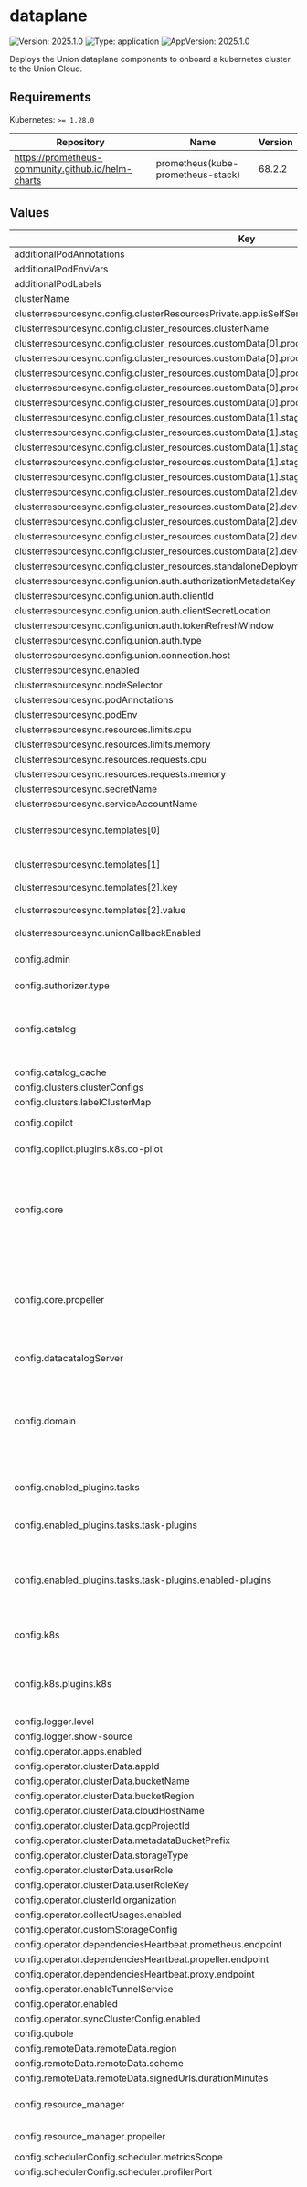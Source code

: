 # dataplane

![Version: 2025.1.0](https://img.shields.io/badge/Version-2025.1.0-informational?style=flat-square) ![Type: application](https://img.shields.io/badge/Type-application-informational?style=flat-square) ![AppVersion: 2025.1.0](https://img.shields.io/badge/AppVersion-2025.1.0-informational?style=flat-square)

Deploys the Union dataplane components to onboard a kubernetes cluster to the Union Cloud.

## Requirements

Kubernetes: `>= 1.28.0`

| Repository | Name | Version |
|------------|------|---------|
| https://prometheus-community.github.io/helm-charts | prometheus(kube-prometheus-stack) | 68.2.2 |

## Values

| Key | Type | Default | Description |
|-----|------|---------|-------------|
| additionalPodAnnotations | object | `{}` |  |
| additionalPodEnvVars | object | `{}` |  |
| additionalPodLabels | object | `{}` |  |
| clusterName | string | `""` |  |
| clusterresourcesync.config.clusterResourcesPrivate.app.isSelfServe | bool | `false` |  |
| clusterresourcesync.config.cluster_resources.clusterName | string | `"{{ include \"getClusterName\" . }}"` |  |
| clusterresourcesync.config.cluster_resources.customData[0].production[0].projectQuotaCpu.value | string | `"4096"` |  |
| clusterresourcesync.config.cluster_resources.customData[0].production[1].projectQuotaMemory.value | string | `"2Ti"` |  |
| clusterresourcesync.config.cluster_resources.customData[0].production[2].projectQuotaNvidiaGpu.value | string | `"256"` |  |
| clusterresourcesync.config.cluster_resources.customData[0].production[3].defaultUserRoleKey.value | string | `"{{ tpl .Values.userRoleAnnotationKey . }}"` |  |
| clusterresourcesync.config.cluster_resources.customData[0].production[4].defaultUserRoleValue.value | string | `"{{ tpl .Values.userRoleAnnotationValue . }}"` |  |
| clusterresourcesync.config.cluster_resources.customData[1].staging[0].projectQuotaCpu.value | string | `"4096"` |  |
| clusterresourcesync.config.cluster_resources.customData[1].staging[1].projectQuotaMemory.value | string | `"2Ti"` |  |
| clusterresourcesync.config.cluster_resources.customData[1].staging[2].projectQuotaNvidiaGpu.value | string | `"256"` |  |
| clusterresourcesync.config.cluster_resources.customData[1].staging[3].defaultUserRoleKey.value | string | `"{{ tpl .Values.userRoleAnnotationKey . }}"` |  |
| clusterresourcesync.config.cluster_resources.customData[1].staging[4].defaultUserRoleValue.value | string | `"{{ tpl .Values.userRoleAnnotationValue . }}"` |  |
| clusterresourcesync.config.cluster_resources.customData[2].development[0].projectQuotaCpu.value | string | `"4096"` |  |
| clusterresourcesync.config.cluster_resources.customData[2].development[1].projectQuotaMemory.value | string | `"2Ti"` |  |
| clusterresourcesync.config.cluster_resources.customData[2].development[2].projectQuotaNvidiaGpu.value | string | `"256"` |  |
| clusterresourcesync.config.cluster_resources.customData[2].development[3].defaultUserRoleKey.value | string | `"{{ tpl .Values.userRoleAnnotationKey . }}"` |  |
| clusterresourcesync.config.cluster_resources.customData[2].development[4].defaultUserRoleValue.value | string | `"{{ tpl .Values.userRoleAnnotationValue . }}"` |  |
| clusterresourcesync.config.cluster_resources.standaloneDeployment | bool | `true` |  |
| clusterresourcesync.config.union.auth.authorizationMetadataKey | string | `"flyte-authorization"` |  |
| clusterresourcesync.config.union.auth.clientId | string | `"{{ tpl .Values.secrets.admin.clientId . }}"` |  |
| clusterresourcesync.config.union.auth.clientSecretLocation | string | `"/etc/union/secret/client_secret"` |  |
| clusterresourcesync.config.union.auth.tokenRefreshWindow | string | `"5m"` |  |
| clusterresourcesync.config.union.auth.type | string | `"ClientSecret"` |  |
| clusterresourcesync.config.union.connection.host | string | `"dns:///{{ tpl .Values.host . }}"` |  |
| clusterresourcesync.enabled | bool | `true` |  |
| clusterresourcesync.nodeSelector | object | `{}` |  |
| clusterresourcesync.podAnnotations | object | `{}` |  |
| clusterresourcesync.podEnv | object | `{}` |  |
| clusterresourcesync.resources.limits.cpu | string | `"1"` |  |
| clusterresourcesync.resources.limits.memory | string | `"500Mi"` |  |
| clusterresourcesync.resources.requests.cpu | string | `"500m"` |  |
| clusterresourcesync.resources.requests.memory | string | `"100Mi"` |  |
| clusterresourcesync.secretName | string | `"union-base"` |  |
| clusterresourcesync.serviceAccountName | string | `""` |  |
| clusterresourcesync.templates[0] | object | `{"key":"a_namespace.yaml","value":"apiVersion: v1\nkind: Namespace\nmetadata:\n  name: {{ namespace }}\n  labels:\n    union.ai/namespace-type: flyte\nspec:\n  finalizers:\n  - kubernetes\n"}` | Template for namespaces resources |
| clusterresourcesync.templates[1] | object | `{"key":"b_default_service_account.yaml","value":"apiVersion: v1\nkind: ServiceAccount\nmetadata:\n  name: default\n  namespace: {{ namespace }}\n  annotations:\n    {{ defaultUserRoleKey }}: {{ defaultUserRoleValue }}\n"}` | Patch default service account |
| clusterresourcesync.templates[2].key | string | `"c_project_resource_quota.yaml"` |  |
| clusterresourcesync.templates[2].value | string | `"apiVersion: v1\nkind: ResourceQuota\nmetadata:\n  name: project-quota\n  namespace: {{ namespace }}\nspec:\n  hard:\n    limits.cpu: {{ projectQuotaCpu }}\n    limits.memory: {{ projectQuotaMemory }}\n    requests.nvidia.com/gpu: {{ projectQuotaNvidiaGpu }}\n"` |  |
| clusterresourcesync.unionCallbackEnabled | bool | `true` |  |
| config.admin | object | `{"admin":{"clientId":"{{ tpl .Values.secrets.admin.clientId . }}","clientSecretLocation":"/etc/union/secret/client_secret","endpoint":"dns:///{{ tpl .Values.host . }}","insecure":false},"event":{"capacity":1000,"rate":500,"type":"admin"}}` | Admin Client configuration [structure](https://pkg.go.dev/github.com/flyteorg/flytepropeller/pkg/controller/nodes/subworkflow/launchplan#AdminConfig) |
| config.authorizer.type | string | `"noop"` |  |
| config.catalog | object | `{"catalog-cache":{"endpoint":"datacatalog:89","insecure":true,"type":"datacatalog"}}` | Catalog Client configuration [structure](https://pkg.go.dev/github.com/flyteorg/flytepropeller/pkg/controller/nodes/task/catalog#Config) Additional advanced Catalog configuration [here](https://pkg.go.dev/github.com/lyft/flyteplugins/go/tasks/pluginmachinery/catalog#Config) |
| config.catalog_cache | object | `{}` |  |
| config.clusters.clusterConfigs | list | `[]` |  |
| config.clusters.labelClusterMap | object | `{}` |  |
| config.copilot | object | `{"plugins":{"k8s":{"co-pilot":{"image":"{{ .Values.image.flytecopilot.repository }}:{{ .Values.image.flytecopilot.tag }}","name":"flyte-copilot-","start-timeout":"30s"}}}}` | Copilot configuration |
| config.copilot.plugins.k8s.co-pilot | object | `{"image":"{{ .Values.image.flytecopilot.repository }}:{{ .Values.image.flytecopilot.tag }}","name":"flyte-copilot-","start-timeout":"30s"}` | Structure documented [here](https://pkg.go.dev/github.com/lyft/flyteplugins@v0.5.28/go/tasks/pluginmachinery/flytek8s/config#FlyteCoPilotConfig) |
| config.core | object | `{"propeller":{"downstream-eval-duration":"30s","enable-admin-launcher":true,"leader-election":{"enabled":true,"lease-duration":"15s","lock-config-map":{"name":"propeller-leader","namespace":"union"},"renew-deadline":"10s","retry-period":"2s"},"limit-namespace":"all","literal-offloading-config":{"enabled":true},"max-workflow-retries":30,"metadata-prefix":"metadata/propeller","metrics-prefix":"flyte","prof-port":10254,"queue":{"batch-size":-1,"batching-interval":"2s","queue":{"base-delay":"5s","capacity":1000,"max-delay":"120s","rate":100,"type":"maxof"},"sub-queue":{"capacity":100,"rate":10,"type":"bucket"},"type":"batch"},"rawoutput-prefix":"s3://{{ .Values.storage.bucketName }}","workers":4,"workflow-reeval-duration":"30s"},"webhook":{"certDir":"/etc/webhook/certs","serviceName":"flyte-pod-webhook"}}` | Core propeller configuration |
| config.core.propeller | object | `{"downstream-eval-duration":"30s","enable-admin-launcher":true,"leader-election":{"enabled":true,"lease-duration":"15s","lock-config-map":{"name":"propeller-leader","namespace":"union"},"renew-deadline":"10s","retry-period":"2s"},"limit-namespace":"all","literal-offloading-config":{"enabled":true},"max-workflow-retries":30,"metadata-prefix":"metadata/propeller","metrics-prefix":"flyte","prof-port":10254,"queue":{"batch-size":-1,"batching-interval":"2s","queue":{"base-delay":"5s","capacity":1000,"max-delay":"120s","rate":100,"type":"maxof"},"sub-queue":{"capacity":100,"rate":10,"type":"bucket"},"type":"batch"},"rawoutput-prefix":"s3://{{ .Values.storage.bucketName }}","workers":4,"workflow-reeval-duration":"30s"}` | follows the structure specified [here](https://pkg.go.dev/github.com/flyteorg/flytepropeller/pkg/controller/config). |
| config.datacatalogServer | object | `{"application":{"grpcPort":8089,"grpcServerReflection":true,"httpPort":8080},"datacatalog":{"heartbeat-grace-period-multiplier":3,"max-reservation-heartbeat":"30s","metrics-scope":"datacatalog","profiler-port":10254,"storage-prefix":"metadata/datacatalog"}}` | Datacatalog server config |
| config.domain | object | `{"domains":[{"id":"development","name":"development"},{"id":"staging","name":"staging"},{"id":"production","name":"production"}]}` | Domains configuration for Flyte projects. This enables the specified number of domains across all projects in Flyte. |
| config.enabled_plugins.tasks | object | `{"task-plugins":{"default-for-task-types":{"container":"container","container_array":"k8s-array","sidecar":"sidecar"},"enabled-plugins":["container","sidecar","k8s-array","agent-service","echo"]}}` | Tasks specific configuration [structure](https://pkg.go.dev/github.com/flyteorg/flytepropeller/pkg/controller/nodes/task/config#GetConfig) |
| config.enabled_plugins.tasks.task-plugins | object | `{"default-for-task-types":{"container":"container","container_array":"k8s-array","sidecar":"sidecar"},"enabled-plugins":["container","sidecar","k8s-array","agent-service","echo"]}` | Plugins configuration, [structure](https://pkg.go.dev/github.com/flyteorg/flytepropeller/pkg/controller/nodes/task/config#TaskPluginConfig) |
| config.enabled_plugins.tasks.task-plugins.enabled-plugins | list | `["container","sidecar","k8s-array","agent-service","echo"]` | [Enabled Plugins](https://pkg.go.dev/github.com/lyft/flyteplugins/go/tasks/config#Config). Enable sagemaker*, athena if you install the backend plugins |
| config.k8s | object | `{"plugins":{"k8s":{"default-cpus":"100m","default-env-vars":[],"default-memory":"100Mi"}}}` | Kubernetes specific Flyte configuration |
| config.k8s.plugins.k8s | object | `{"default-cpus":"100m","default-env-vars":[],"default-memory":"100Mi"}` | Configuration section for all K8s specific plugins [Configuration structure](https://pkg.go.dev/github.com/lyft/flyteplugins/go/tasks/pluginmachinery/flytek8s/config) |
| config.logger.level | int | `4` |  |
| config.logger.show-source | bool | `true` |  |
| config.operator.apps.enabled | bool | `false` |  |
| config.operator.clusterData.appId | string | `"{{ .Values.secrets.admin.clientId }}"` |  |
| config.operator.clusterData.bucketName | string | `"{{ .Values.storage.bucketName }}"` |  |
| config.operator.clusterData.bucketRegion | string | `"{{ .Values.storage.region }}"` |  |
| config.operator.clusterData.cloudHostName | string | `"{{ .Values.host }}"` |  |
| config.operator.clusterData.gcpProjectId | string | `"{{ .Values.storage.gcp.projectId }}"` |  |
| config.operator.clusterData.metadataBucketPrefix | string | `"s3://"` |  |
| config.operator.clusterData.storageType | string | `"{{ .Values.provider }}"` |  |
| config.operator.clusterData.userRole | string | `"{{ tpl (.Values.userRoleAnnotationValue | toString) $ }}"` |  |
| config.operator.clusterData.userRoleKey | string | `"{{ tpl (.Values.userRoleAnnotationKey | toString) $ }}"` |  |
| config.operator.clusterId.organization | string | `"{{ .Values.orgName }}"` |  |
| config.operator.collectUsages.enabled | bool | `true` |  |
| config.operator.customStorageConfig | string | `""` |  |
| config.operator.dependenciesHeartbeat.prometheus.endpoint | string | `"{{ include \"prometheus.health.url\" . }}"` |  |
| config.operator.dependenciesHeartbeat.propeller.endpoint | string | `"{{ include \"propeller.health.url\" . }}"` |  |
| config.operator.dependenciesHeartbeat.proxy.endpoint | string | `"{{ include \"proxy.health.url\" . }}"` |  |
| config.operator.enableTunnelService | bool | `true` |  |
| config.operator.enabled | bool | `true` |  |
| config.operator.syncClusterConfig.enabled | bool | `false` |  |
| config.qubole | object | `{}` |  |
| config.remoteData.remoteData.region | string | `"us-east-1"` |  |
| config.remoteData.remoteData.scheme | string | `"local"` |  |
| config.remoteData.remoteData.signedUrls.durationMinutes | int | `3` |  |
| config.resource_manager | object | `{"propeller":{"resourcemanager":{"type":"noop"}}}` | Resource manager configuration |
| config.resource_manager.propeller | object | `{"resourcemanager":{"type":"noop"}}` | resource manager configuration |
| config.schedulerConfig.scheduler.metricsScope | string | `"flyte:"` |  |
| config.schedulerConfig.scheduler.profilerPort | int | `10254` |  |
| config.task_logs | object | `{"plugins":{"logs":{"cloudwatch-enabled":false,"kubernetes-enabled":false}}}` | Section that configures how the Task logs are displayed on the UI. This has to be changed based on your actual logging provider. Refer to [structure](https://pkg.go.dev/github.com/lyft/flyteplugins/go/tasks/logs#LogConfig) to understand how to configure various logging engines |
| config.task_logs.plugins.logs.cloudwatch-enabled | bool | `false` | One option is to enable cloudwatch logging for EKS, update the region and log group accordingly |
| config.task_resource_defaults | object | `{"task_resources":{"defaults":{"cpu":"100m","memory":"500Mi"},"limits":{"cpu":2,"gpu":1,"memory":"1Gi"}}}` | Task default resources configuration Refer to the full [structure](https://pkg.go.dev/github.com/lyft/flyteadmin@v0.3.37/pkg/runtime/interfaces#TaskResourceConfiguration). |
| config.task_resource_defaults.task_resources | object | `{"defaults":{"cpu":"100m","memory":"500Mi"},"limits":{"cpu":2,"gpu":1,"memory":"1Gi"}}` | Task default resources parameters |
| config.union.auth.authorizationMetadataKey | string | `"flyte-authorization"` |  |
| config.union.auth.clientId | string | `"{{ .Values.secrets.admin.clientId }}"` |  |
| config.union.auth.clientSecretLocation | string | `"/etc/union/secret/client_secret"` |  |
| config.union.auth.tokenRefreshWindow | string | `"5m"` |  |
| config.union.auth.type | string | `"ClientSecret"` |  |
| config.union.connection.host | string | `"dns:///{{ .Values.host }}"` |  |
| databricks.enabled | bool | `false` |  |
| databricks.plugin_config | object | `{}` |  |
| dcgmExporter.affinity | object | `{}` |  |
| dcgmExporter.arguments[0] | string | `"-f"` |  |
| dcgmExporter.arguments[1] | string | `"/etc/dcgm-exporter/dcp-metrics-included.csv"` |  |
| dcgmExporter.extraHostVolumes[0].hostPath | string | `"/home/kubernetes/bin/nvidia"` |  |
| dcgmExporter.extraHostVolumes[0].name | string | `"nvidia-install-dir-host"` |  |
| dcgmExporter.extraVolumeMounts[0].mountPath | string | `"/usr/local/nvidia"` |  |
| dcgmExporter.extraVolumeMounts[0].name | string | `"nvidia-install-dir-host"` |  |
| dcgmExporter.extraVolumeMounts[0].readOnly | bool | `true` |  |
| dcgmExporter.kubeletPath | string | `"/var/lib/kubelet/pod-resources"` |  |
| dcgmExporter.podSecurityContext | object | `{}` |  |
| dcgmExporter.resources.limits.cpu | string | `"100m"` |  |
| dcgmExporter.resources.limits.ephemeral-storage | string | `"500Mi"` |  |
| dcgmExporter.resources.limits.memory | string | `"400Mi"` |  |
| dcgmExporter.resources.requests.cpu | string | `"100m"` |  |
| dcgmExporter.resources.requests.ephemeral-storage | string | `"500Mi"` |  |
| dcgmExporter.resources.requests.memory | string | `"128Mi"` |  |
| dcgmExporter.securityContext.capabilities.add[0] | string | `"SYS_ADMIN"` |  |
| dcgmExporter.securityContext.privileged | bool | `true` |  |
| dcgmExporter.securityContext.runAsNonRoot | bool | `false` |  |
| dcgmExporter.securityContext.runAsUser | int | `0` |  |
| dcgmExporter.serviceAccount.annotations | object | `{}` |  |
| dcgmExporter.serviceAccount.create | bool | `true` |  |
| dcgmExporter.serviceAccount.name | string | `"dcgm-exporter-system"` |  |
| dcgmExporter.tolerations | object | `{}` |  |
| flyteagent.enabled | bool | `false` |  |
| flyteagent.plugin_config | object | `{}` |  |
| flytepropeller.additionalContainers | object | `{}` |  |
| flytepropeller.additionalVolumeMounts | object | `{}` |  |
| flytepropeller.additionalVolumes | object | `{}` |  |
| flytepropeller.affinity | object | `{}` | affinity for Flytepropeller deployment |
| flytepropeller.cacheSizeMbs | int | `0` |  |
| flytepropeller.configPath | string | `"/etc/flyte/config/*.yaml"` | Default regex string for searching configuration files |
| flytepropeller.enabled | bool | `true` |  |
| flytepropeller.extraArgs | object | `{}` | extra arguments to pass to propeller. |
| flytepropeller.nodeSelector | object | `{}` | nodeSelector for Flytepropeller deployment |
| flytepropeller.podAnnotations | object | `{}` | Annotations for Flytepropeller pods |
| flytepropeller.podEnv | object | `{}` |  |
| flytepropeller.podLabels | object | `{}` | Labels for the Flytepropeller pods |
| flytepropeller.priorityClassName | string | `"system-cluster-critical"` |  |
| flytepropeller.replicaCount | int | `1` | Replicas count for Flytepropeller deployment |
| flytepropeller.resources | object | `{"limits":{"cpu":"1","ephemeral-storage":"500Mi","memory":"2Gi"},"requests":{"cpu":"1","ephemeral-storage":"500Mi","memory":"2Gi"}}` | Default resources requests and limits for Flytepropeller deployment |
| flytepropeller.service.additionalPorts[0].name | string | `"fasttask"` |  |
| flytepropeller.service.additionalPorts[0].port | int | `15605` |  |
| flytepropeller.service.additionalPorts[0].protocol | string | `"TCP"` |  |
| flytepropeller.service.additionalPorts[0].targetPort | int | `15605` |  |
| flytepropeller.service.enabled | bool | `true` |  |
| flytepropeller.serviceAccount | object | `{"annotations":{},"create":true,"imagePullSecrets":[]}` | Configuration for service accounts for FlytePropeller |
| flytepropeller.serviceAccount.annotations | object | `{}` | Annotations for ServiceAccount attached to FlytePropeller pods |
| flytepropeller.serviceAccount.create | bool | `true` | Should a service account be created for FlytePropeller |
| flytepropeller.serviceAccount.imagePullSecrets | list | `[]` | ImapgePullSecrets to automatically assign to the service account |
| flytepropeller.terminationMessagePolicy | string | `""` |  |
| flytepropeller.tolerations | list | `[]` | tolerations for Flytepropeller deployment |
| flytepropellerwebhook.autoscaling.enabled | bool | `false` |  |
| flytepropellerwebhook.autoscaling.maxReplicas | int | `10` |  |
| flytepropellerwebhook.autoscaling.metrics[0].resource.name | string | `"cpu"` |  |
| flytepropellerwebhook.autoscaling.metrics[0].resource.target.averageUtilization | int | `80` |  |
| flytepropellerwebhook.autoscaling.metrics[0].resource.target.type | string | `"Utilization"` |  |
| flytepropellerwebhook.autoscaling.metrics[0].type | string | `"Resource"` |  |
| flytepropellerwebhook.autoscaling.metrics[1].resource.name | string | `"memory"` |  |
| flytepropellerwebhook.autoscaling.metrics[1].resource.target.averageUtilization | int | `80` |  |
| flytepropellerwebhook.autoscaling.metrics[1].resource.target.type | string | `"Utilization"` |  |
| flytepropellerwebhook.autoscaling.metrics[1].type | string | `"Resource"` |  |
| flytepropellerwebhook.autoscaling.minReplicas | int | `1` |  |
| flytepropellerwebhook.enabled | bool | `true` | enable or disable secrets webhook |
| flytepropellerwebhook.nodeSelector | object | `{}` | nodeSelector for webhook deployment |
| flytepropellerwebhook.podAnnotations | object | `{}` | Annotations for webhook pods |
| flytepropellerwebhook.podEnv | object | `{}` | Additional webhook container environment variables |
| flytepropellerwebhook.podLabels | object | `{}` | Labels for webhook pods |
| flytepropellerwebhook.priorityClassName | string | `""` | Sets priorityClassName for webhook pod |
| flytepropellerwebhook.replicaCount | int | `1` | Replicas |
| flytepropellerwebhook.resources.requests.cpu | string | `"200m"` |  |
| flytepropellerwebhook.resources.requests.ephemeral-storage | string | `"500Mi"` |  |
| flytepropellerwebhook.resources.requests.memory | string | `"500Mi"` |  |
| flytepropellerwebhook.securityContext | object | `{"fsGroup":65534,"fsGroupChangePolicy":"Always","runAsNonRoot":true,"runAsUser":1001,"seLinuxOptions":{"type":"spc_t"}}` | Sets securityContext for webhook pod(s). |
| flytepropellerwebhook.service | object | `{"annotations":{"projectcontour.io/upstream-protocol.h2c":"grpc"},"type":"ClusterIP"}` | Service settings for the webhook |
| flytepropellerwebhook.serviceAccount | object | `{"create":true,"imagePullSecrets":[]}` | Configuration for service accounts for the webhook |
| flytepropellerwebhook.serviceAccount.create | bool | `true` | Should a service account be created for the webhook |
| flytepropellerwebhook.serviceAccount.imagePullSecrets | list | `[]` | ImagePullSecrets to automatically assign to the service account |
| fullnameOverride | string | `""` |  |
| host | string | `"foo.unionai.cloud"` |  |
| image.dcgmExporter.pullPolicy | string | `"IfNotPresent"` |  |
| image.dcgmExporter.repository | string | `"nvcr.io/nvidia/k8s/dcgm-exporter"` |  |
| image.dcgmExporter.tag | string | `"3.1.7-3.1.4-ubuntu20.04"` |  |
| image.flytecopilot.pullPolicy | string | `"IfNotPresent"` |  |
| image.flytecopilot.repository | string | `"cr.flyte.org/flyteorg/flytecopilot"` |  |
| image.flytecopilot.tag | string | `"v1.14.1"` |  |
| image.kubeStateMetrics.pullPolicy | string | `"IfNotPresent"` |  |
| image.kubeStateMetrics.repository | string | `"registry.k8s.io/kube-state-metrics/kube-state-metrics"` |  |
| image.kubeStateMetrics.tag | string | `"v2.11.0"` |  |
| image.tunnel.pullPolicy | string | `"IfNotPresent"` |  |
| image.tunnel.repository | string | `"cloudflare/cloudflared"` |  |
| image.tunnel.tag | string | `"2024.6.1"` |  |
| image.union.pullPolicy | string | `"IfNotPresent"` |  |
| image.union.repository | string | `"public.ecr.aws/p0i0a9q8/unionoperator"` |  |
| image.union.tag | string | `"2025.01.0"` |  |
| integration.databricks | bool | `false` |  |
| integration.ray | bool | `false` |  |
| integration.spark | bool | `false` |  |
| monitoring.dcgmExporter.enabled | bool | `false` |  |
| monitoring.kubeStateMetrics.enabled | bool | `false` |  |
| monitoring.prometheus.enabled | bool | `true` |  |
| nameOverride | string | `""` |  |
| objectStore.service.grpcPort | int | `8089` |  |
| objectStore.service.httpPort | int | `8080` |  |
| operator.affinity | object | `{}` |  |
| operator.autoscaling.enabled | bool | `false` |  |
| operator.autoscaling.maxReplicas | int | `20` |  |
| operator.autoscaling.minReplicas | int | `1` |  |
| operator.autoscaling.targetCPUUtilizationPercentage | int | `80` |  |
| operator.enableTunnelService | bool | `true` |  |
| operator.imagePullSecrets | object | `{}` |  |
| operator.nodeSelector | object | `{}` |  |
| operator.podAnnotations | object | `{}` |  |
| operator.podEnv | object | `{}` |  |
| operator.podLabels | object | `{}` |  |
| operator.podSecurityContext | object | `{}` |  |
| operator.priorityClassName | string | `""` |  |
| operator.replicas | int | `1` |  |
| operator.resources.limits.cpu | string | `"1"` |  |
| operator.resources.limits.memory | string | `"500Mi"` |  |
| operator.resources.requests.cpu | string | `"500m"` |  |
| operator.resources.requests.memory | string | `"100Mi"` |  |
| operator.secretName | string | `"union-secret-auth"` |  |
| operator.securityContext | object | `{}` |  |
| operator.serviceAccount.create | bool | `true` |  |
| operator.serviceAccount.name | string | `"operator-system"` |  |
| operator.tolerations | list | `[]` |  |
| orgName | string | `""` |  |
| prometheus.additionalPrometheusRulesMap | object | `{}` |  |
| prometheus.alertmanager.enabled | bool | `false` |  |
| prometheus.crds.enabled | bool | `true` |  |
| prometheus.defaultRules.create | bool | `false` |  |
| prometheus.defaultRules.rules.alertmanager | bool | `false` |  |
| prometheus.defaultRules.rules.configReloaders | bool | `false` |  |
| prometheus.defaultRules.rules.etcd | bool | `false` |  |
| prometheus.defaultRules.rules.general | bool | `false` |  |
| prometheus.defaultRules.rules.k8sContainerCpuUsageSecondsTotal | bool | `false` |  |
| prometheus.defaultRules.rules.k8sContainerMemoryCache | bool | `false` |  |
| prometheus.defaultRules.rules.k8sContainerMemoryRss | bool | `false` |  |
| prometheus.defaultRules.rules.k8sContainerMemorySwap | bool | `false` |  |
| prometheus.defaultRules.rules.k8sContainerMemoryWorkingSetBytes | bool | `false` |  |
| prometheus.defaultRules.rules.k8sContainerResource | bool | `false` |  |
| prometheus.defaultRules.rules.k8sPodOwner | bool | `false` |  |
| prometheus.defaultRules.rules.kubeApiserverAvailability | bool | `false` |  |
| prometheus.defaultRules.rules.kubeApiserverBurnrate | bool | `false` |  |
| prometheus.defaultRules.rules.kubeApiserverHistogram | bool | `false` |  |
| prometheus.defaultRules.rules.kubeApiserverSlos | bool | `false` |  |
| prometheus.defaultRules.rules.kubeControllerManager | bool | `false` |  |
| prometheus.defaultRules.rules.kubePrometheusGeneral | bool | `false` |  |
| prometheus.defaultRules.rules.kubePrometheusNodeRecording | bool | `false` |  |
| prometheus.defaultRules.rules.kubeProxy | bool | `false` |  |
| prometheus.defaultRules.rules.kubeSchedulerAlerting | bool | `false` |  |
| prometheus.defaultRules.rules.kubeSchedulerRecording | bool | `false` |  |
| prometheus.defaultRules.rules.kubeStateMetrics | bool | `false` |  |
| prometheus.defaultRules.rules.kubelet | bool | `false` |  |
| prometheus.defaultRules.rules.kubernetesApps | bool | `false` |  |
| prometheus.defaultRules.rules.kubernetesResources | bool | `false` |  |
| prometheus.defaultRules.rules.kubernetesStorage | bool | `false` |  |
| prometheus.defaultRules.rules.kubernetesSystem | bool | `false` |  |
| prometheus.defaultRules.rules.network | bool | `false` |  |
| prometheus.defaultRules.rules.node | bool | `false` |  |
| prometheus.defaultRules.rules.nodeExporterAlerting | bool | `false` |  |
| prometheus.defaultRules.rules.nodeExporterRecording | bool | `false` |  |
| prometheus.defaultRules.rules.prometheus | bool | `false` |  |
| prometheus.defaultRules.rules.prometheusOperator | bool | `false` |  |
| prometheus.defaultRules.rules.windows | bool | `false` |  |
| prometheus.fullnameOverride | string | `"union"` |  |
| prometheus.grafana.enabled | bool | `false` |  |
| prometheus.ingress.annotations | object | `{}` |  |
| prometheus.ingress.enabled | bool | `false` |  |
| prometheus.ingress.hosts | list | `[]` |  |
| prometheus.kube-state-metrics.namespaceOverride | string | `"kube-system"` |  |
| prometheus.nameOverride | string | `""` |  |
| prometheus.namespaceOverride | string | `"union"` |  |
| prometheus.nodeExporter.enabled | bool | `false` |  |
| prometheus.prometheus-node-exporter.namespaceOverride | string | `"kube-system"` |  |
| prometheus.prometheus.enabled | bool | `true` |  |
| prometheus.prometheus.prometheusSpec.resources.resources.limits.cpu | string | `"1"` |  |
| prometheus.prometheus.prometheusSpec.resources.resources.limits.memory | string | `"2Gi"` |  |
| prometheus.prometheus.prometheusSpec.resources.resources.requests.cpu | string | `"1"` |  |
| prometheus.prometheus.prometheusSpec.resources.resources.requests.memory | string | `"2Gi"` |  |
| prometheus.prometheusOperator.fullnameOverride | string | `"prometheus-operator"` |  |
| provider | string | `"metal"` |  |
| proxy.affinity | object | `{}` |  |
| proxy.autoscaling.enabled | bool | `false` |  |
| proxy.autoscaling.maxReplicas | int | `10` |  |
| proxy.autoscaling.minReplicas | int | `1` |  |
| proxy.autoscaling.targetCPUUtilizationPercentage | int | `80` |  |
| proxy.enableTunnelService | bool | `true` |  |
| proxy.imagePullSecrets | object | `{}` |  |
| proxy.nodeSelector | object | `{}` |  |
| proxy.podAnnotations | object | `{}` |  |
| proxy.podEnv | object | `{}` |  |
| proxy.podLabels | object | `{}` |  |
| proxy.podSecurityContext | object | `{}` |  |
| proxy.priorityClassName | string | `""` |  |
| proxy.replicas | int | `1` |  |
| proxy.resources.limits.cpu | string | `"1"` |  |
| proxy.resources.limits.memory | string | `"500Mi"` |  |
| proxy.resources.requests.cpu | string | `"500m"` |  |
| proxy.resources.requests.memory | string | `"100Mi"` |  |
| proxy.secretName | string | `"union-secret-auth"` |  |
| proxy.securityContext | object | `{}` |  |
| proxy.serviceAccount.create | bool | `true` |  |
| proxy.serviceAccount.name | string | `"proxy-system"` |  |
| proxy.tolerations | list | `[]` |  |
| resourcequota.create | bool | `false` |  |
| secrets.admin.clientId | string | `"dataplane-operator"` |  |
| secrets.admin.clientSecret | string | `""` |  |
| secrets.admin.create | bool | `true` |  |
| sparkoperator.enabled | bool | `false` |  |
| sparkoperator.plugin_config | object | `{}` |  |
| storage.accessKey | string | `""` |  |
| storage.authType | string | `"accesskey"` |  |
| storage.bucketName | string | `""` |  |
| storage.cache.maxSizeMBs | int | `0` |  |
| storage.cache.targetGCPercent | int | `70` |  |
| storage.custom | object | `{}` |  |
| storage.disableSSL | bool | `false` |  |
| storage.enableMultiContainer | bool | `false` |  |
| storage.endpoint | string | `""` |  |
| storage.fastRegistrationBucketName | string | `""` |  |
| storage.gcp.projectId | string | `""` |  |
| storage.injectPodEnvVars | bool | `true` |  |
| storage.limits.maxDownloadMBs | int | `10` |  |
| storage.provider | string | `"compat"` |  |
| storage.region | string | `"us-east-1"` |  |
| storage.secretKey | string | `""` |  |
| userRoleAnnotationKey | string | `"eks.amazonaws.com/role-arn"` |  |
| userRoleAnnotationValue | string | `"arn:aws:iam::ACCOUNT_ID:role/flyte_project_role"` |  |
